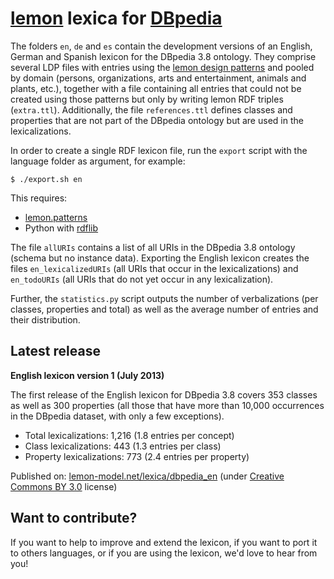 # <a href="http://lemon-model.net/">lemon</a> lexica for <a href="http://dbpedia.org">DBpedia</a> 

The folders `en`, `de` and `es` contain the development versions of an English, German and Spanish lexicon for the DBpedia 3.8 ontology. 
They comprise several LDP files with entries using the <a href="https://github.com/jmccrae/lemon.patterns">lemon design patterns</a>
and pooled by domain (persons, organizations, arts and entertainment, animals and plants, etc.), 
together with a file containing all entries that could not be created using those patterns 
but only by writing lemon RDF triples (`extra.ttl`). Additionally, the file `references.ttl` defines classes and properties 
that are not part of the DBpedia ontology but are used in the lexicalizations. 

In order to create a single RDF lexicon file, run the `export` script with the language folder as argument, for example:

```
$ ./export.sh en
```

This requires:

* <a href="https://github.com/jmccrae/lemon.patterns">lemon.patterns</a>
* Python with <a href="https://github.com/RDFLib/rdflib">rdflib</a>

The file `allURIs` contains a list of all URIs in the DBpedia 3.8 ontology (schema but no instance data). 
Exporting the English lexicon creates the files `en_lexicalizedURIs` (all URIs that occur in the lexicalizations) 
and `en_todoURIs` (all URIs that do not yet occur in any lexicalization).

Further, the `statistics.py` script outputs the number of verbalizations (per classes, properties and total)
as well as the average number of entries and their distribution. 

## Latest release

**English lexicon version 1 (July 2013)**

The first release of the English lexicon for DBpedia 3.8 covers 353 classes 
as well as 300 properties (all those that have more than 10,000 occurrences in the DBpedia dataset, 
with only a few exceptions).

* Total lexicalizations: 1,216 (1.8 entries per concept)
* Class lexicalizations: 443 (1.3 entries per class)
* Property lexicalizations: 773 (2.4 entries per property)

Published on: <a href="http://lemon-model.net/lexica/dbpedia_en">lemon-model.net/lexica/dbpedia_en</a> 
(under <a href="https://creativecommons.org/licenses/by/3.0/">Creative Commons BY 3.0</a> license)

## Want to contribute?

If you want to help to improve and extend the lexicon, if you want to port it to others languages,
 or if you are using the lexicon, we'd love to hear from you!
